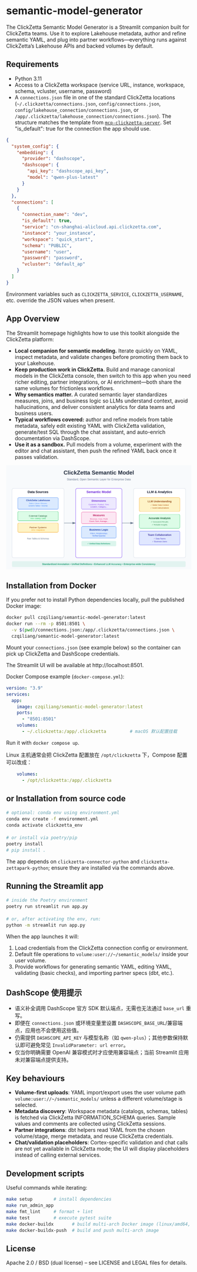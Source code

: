 # semantic-model-generator

The ClickZetta Semantic Model Generator is a Streamlit companion built for ClickZetta teams. Use it to explore Lakehouse metadata, author and refine semantic YAML, and plug into partner workflows—everything runs against ClickZetta’s Lakehouse APIs and backed volumes by default.

## Requirements

- Python 3.11
- Access to a ClickZetta workspace (service URL, instance, workspace, schema, vcluster, username, password)
- A `connections.json` file in one of the standard ClickZetta locations (`~/.clickzetta/connections.json`, `config/connections.json`, `config/lakehouse_connection/connections.json`, or `/app/.clickzetta/lakehouse_connection/connections.json`). The structure matches the template from [`mcp-clickzetta-server`](https://github.com/yunqiqiliang/mcp-clickzetta-server/blob/main/config/connections-template.json). Set "is_default": true for the connection the app should use.

```json
{
  "system_config": {
    "embedding": {
      "provider": "dashscope",
      "dashscope": {
        "api_key": "dashscope_api_key",
        "model": "qwen-plus-latest"
      }
    }
  },
  "connections": [
    {
      "connection_name": "dev",
      "is_default": true,
      "service": "cn-shanghai-alicloud.api.clickzetta.com",
      "instance": "your_instance",
      "workspace": "quick_start",
      "schema": "PUBLIC",
      "username": "user",
      "password": "password",
      "vcluster": "default_ap"
    }
  ]
}
```

Environment variables such as `CLICKZETTA_SERVICE`, `CLICKZETTA_USERNAME`, etc. override the JSON values when present.

## App Overview

The Streamlit homepage highlights how to use this toolkit alongside the ClickZetta platform:

- **Local companion for semantic modeling.** Iterate quickly on YAML, inspect metadata, and validate changes before promoting them back to your Lakehouse.
- **Keep production work in ClickZetta.** Build and manage canonical models in the ClickZetta console, then switch to this app when you need richer editing, partner integrations, or AI enrichment—both share the same volumes for frictionless workflows.
- **Why semantics matter.** A curated semantic layer standardizes measures, joins, and business logic so LLMs understand context, avoid hallucinations, and deliver consistent analytics for data teams and business users.
- **Typical workflows covered:** author and refine models from table metadata, safely edit existing YAML with ClickZetta validation, generate/test SQL through the chat assistant, and auto-enrich documentation via DashScope.
- **Use it as a sandbox.** Pull models from a volume, experiment with the editor and chat assistant, then push the refined YAML back once it passes validation.

![Semantic model generator architecture](images/semantic-model-overview.svg)

## Installation from Docker

If you prefer not to install Python dependencies locally, pull the published Docker image:

```bash
docker pull czqiliang/semantic-model-generator:latest
docker run --rm -p 8501:8501 \
  -v $(pwd)/connections.json:/app/.clickzetta/connections.json \
  czqiliang/semantic-model-generator:latest
```

Mount your `connections.json` (see example below) so the container can pick up ClickZetta and DashScope credentials.

The Streamlit UI will be available at http://localhost:8501.

Docker Compose example (`docker-compose.yml`):

```yaml
version: "3.9"
services:
  app:
    image: czqiliang/semantic-model-generator:latest
    ports:
      - "8501:8501"
    volumes:
      - ~/.clickzetta:/app/.clickzetta         # macOS 默认配置挂载
```

Run it with `docker compose up`.

Linux 主机通常会把 ClickZetta 配置放在 `/opt/clickzetta` 下，Compose 配置可以改成：

```yaml
    volumes:
      - /opt/clickzetta:/app/.clickzetta
```

## or Installation from source code

```bash
# optional: conda env using environment.yml
conda env create -f environment.yml
conda activate clickzetta_env

# or install via poetry/pip
poetry install
# pip install .
```

The app depends on `clickzetta-connector-python` and `clickzetta-zettapark-python`; ensure they are installed via the commands above.

## Running the Streamlit app

```bash
# inside the Poetry environment
poetry run streamlit run app.py

# or, after activating the env, run:
python -m streamlit run app.py
```

When the app launches it will:

1. Load credentials from the ClickZetta connection config or environment.
2. Default file operations to `volume:user://~/semantic_models/` inside your user volume.
3. Provide workflows for generating semantic YAML, editing YAML, validating (basic checks), and importing partner specs (dbt, etc.).

## DashScope 使用提示

- 语义补全调用 DashScope 官方 SDK 默认端点，无需也无法通过 `base_url` 重写。
- 即便在 `connections.json` 或环境变量里设置 `DASHSCOPE_BASE_URL`/兼容端点，应用也不会使用这些值。
- 仍需提供 `DASHSCOPE_API_KEY` 与模型名称（如 `qwen-plus`）；其他参数保持默认即可避免常见 `InvalidParameter: url error`。
- 仅当你明确需要 OpenAI 兼容模式时才应使用兼容端点；当前 Streamlit 应用未对兼容端点提供支持。

## Key behaviours

- **Volume-first uploads**: YAML import/export uses the user volume path `volume:user://~/semantic_models/` unless a different volume/stage is selected.
- **Metadata discovery**: Workspace metadata (catalogs, schemas, tables) is fetched via ClickZetta INFORMATION_SCHEMA queries. Sample values and comments are collected using ClickZetta sessions.
- **Partner integrations**: dbt helpers read YAML from the chosen volume/stage, merge metadata, and reuse ClickZetta credentials.
- **Chat/validation placeholders**: Cortex-specific validation and chat calls are not yet available in ClickZetta mode; the UI will display placeholders instead of calling external services.

## Development scripts

Useful commands while iterating:

```bash
make setup        # install dependencies
make run_admin_app
make fmt_lint     # format + lint
make test         # execute pytest suite
make docker-buildx       # build multi-arch Docker image (linux/amd64, linux/arm64)
make docker-buildx-push  # build and push multi-arch image
```

## License

Apache 2.0 / BSD (dual license) – see LICENSE and LEGAL files for details.
